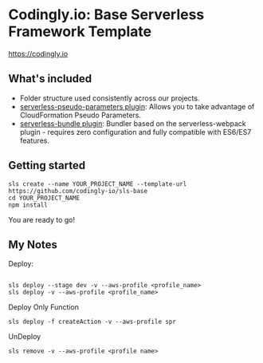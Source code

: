 # Codingly.io: Base Serverless Framework Template

https://codingly.io

## What's included
* Folder structure used consistently across our projects.
* [serverless-pseudo-parameters plugin](https://www.npmjs.com/package/serverless-pseudo-parameters): Allows you to take advantage of CloudFormation Pseudo Parameters.
* [serverless-bundle plugin](https://www.npmjs.com/package/serverless-pseudo-parameters): Bundler based on the serverless-webpack plugin - requires zero configuration and fully compatible with ES6/ES7 features.

## Getting started
```
sls create --name YOUR_PROJECT_NAME --template-url https://github.com/codingly-io/sls-base
cd YOUR_PROJECT_NAME
npm install
```

You are ready to go!

## My Notes

Deploy:

```shell

sls deploy --stage dev -v --aws-profile <profile_name>
sls deploy -v --aws-profile <profile_name>

```

Deploy Only Function

```shell
sls deploy -f createAction -v --aws-profile spr
```

UnDeploy

```shell
sls remove -v --aws-profile <profile name>
```